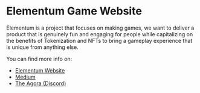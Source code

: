 # Elementum Game Website

Elementum is a project that focuses on making games, we want to deliver a product that is genuinely fun and engaging for people while capitalizing on the benefits of Tokenization and NFTs to bring a gameplay experience that is unique from anything else.

You can find more info on:

- [Elementum Website](https://elementum.one)
- [Medium](https://elementum.medium.com)
- [The Agora (Discord)](https://discord.gg/Vses99CepK)
